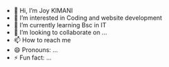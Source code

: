- 👋 Hi, I’m Joy KIMANI
- 👀 I’m interested in Coding and website development 
- 🌱 I’m currently learning Bsc in IT
- 💞️ I’m looking to collaborate on ...
- 📫 How to reach me 
- 😄 Pronouns: ...
- ⚡ Fun fact: ...

<!---
Joy Kimani is a ✨ special ✨ repository because its `README.md` (this file) appears on your GitHub profile.
You can click the Preview link to take a look at your changes.
--->
